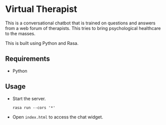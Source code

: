 # Virtual Therapist

This is a conversational chatbot that is trained on questions and answers from a web forum of therapists. This tries to bring psychological healthcare to the masses.

This is built using Python and Rasa.

## Requirements

- Python

## Usage

- Start the server.

  ```shell
  rasa run --cors '*'
  ```

- Open `index.html` to access the chat widget.
